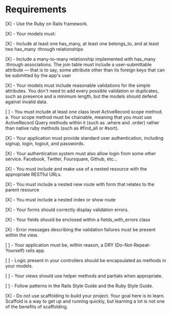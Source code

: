 # Requirements

[X] - Use the Ruby on Rails framework.

[X] - Your models must:

   [X] - Include at least one has_many, at least one belongs_to, and at least two has_many :through relationships

   [X] - Include a many-to-many relationship implemented with has_many :through associations. The join table must include a user-submittable attribute — that is to say, some attribute other than its foreign keys that can be submitted by the app's user

[X] - Your models must include reasonable validations for the simple attributes. You don't need to add every possible validation or duplicates, such as presence and a minimum length, but the models should defend against invalid data.

[ ] - You must include at least one class level ActiveRecord scope method. a. Your scope method must be chainable, meaning that you must use ActiveRecord Query methods within it (such as .where and .order) rather than native ruby methods (such as #find_all or #sort).

[X] - Your application must provide standard user authentication, including signup, login, logout, and passwords.

[X] - Your authentication system must also allow login from some other service. Facebook, Twitter, Foursquare, Github, etc...

[X] - You must include and make use of a nested resource with the appropriate RESTful URLs.

   [X] - You must include a nested new route with form that relates to the parent resource

   [X] - You must include a nested index or show route

[X] - Your forms should correctly display validation errors.

   [X] - Your fields should be enclosed within a fields_with_errors class

   [X] - Error messages describing the validation failures must be present within the view.

[ ] - Your application must be, within reason, a DRY (Do-Not-Repeat-Yourself) rails app.

   [ ] - Logic present in your controllers should be encapsulated as methods in your models.

   [ ] - Your views should use helper methods and partials when appropriate.

   [ ] - Follow patterns in the Rails Style Guide and the Ruby Style Guide.

[X] - Do not use scaffolding to build your project. Your goal here is to learn. Scaffold is a way to get up and running quickly, but learning a lot is not one of the benefits of scaffolding.
